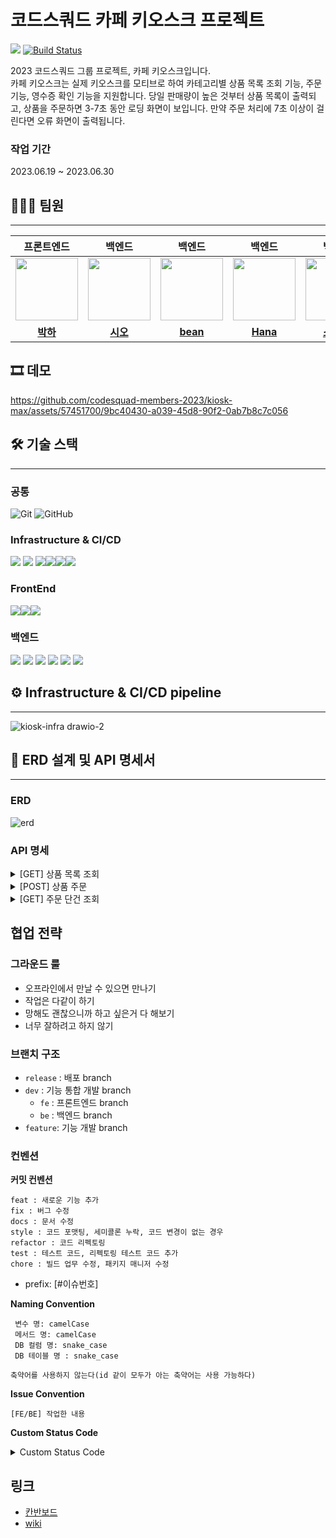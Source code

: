# 코드스쿼드 카페 키오스크 프로젝트

![](https://img.shields.io/badge/Last_Upadate-2023--06--30-blue)
[![Build Status](https://img.shields.io/endpoint.svg?url=https%3A%2F%2Factions-badge.atrox.dev%2F%2Fcodesquad-gwanaksan%2Fkiosk-max%2Fbadge%3Fref%3Ddev&style=flat)](https://actions-badge.atrox.dev//codesquad-gwanaksan/kiosk-max/goto?ref=dev)


 2023 코드스쿼드 그룹 프로젝트, 카페 키오스크입니다.    
 카페 키오스크는 실제 키오스크를 모티브로 하여 카테고리별 상품 목록 조회 기능, 주문 기능, 영수증 확인 기능을 지원합니다.
 당일 판매량이 높은 것부터 상품 목록이 출력되고, 상품을 주문하면 3-7초 동안 로딩 화면이 보입니다. 
 만약 주문 처리에 7초 이상이 걸린다면 오류 화면이 출력됩니다.

 
### 작업 기간
2023.06.19 ~ 2023.06.30

## 🧑🏻‍💻 팀원

---

|                                                                      프론트엔드                                                                       |                                                                     백엔드                                                                      |                                                      백엔드                                                       |                                                        백엔드                                                        |                                                               백엔드                                                               |
|:------------------------------------------------------------------------------------------------------------------------------------------------:|:--------------------------------------------------------------------------------------------------------------------------------------------:|:--------------------------------------------------------------------------------------------------------------:|:-----------------------------------------------------------------------------------------------------------------:|:-------------------------------------------------------------------------------------------------------------------------------:|
|    <img src = "https://pbs.twimg.com/media/Fw2zWw7aYAAa8z6?format=jpg&name=medium"  width="100" height="100">                                    | <img src = "https://avatars.githubusercontent.com/u/57451700?s=400&u=a77fb45af45050cddaa36813bd5a995c59a07d52&v=4"  width="100" height="100"> |                                                                 <img src = "https://tecoble.techcourse.co.kr/static/ca7db5878f20ac6eedd8d3daf1294bd7/1f3f0/wiring.png"  width="100" height="100">                                               |                     <img src = "https://avatars.githubusercontent.com/u/117690393?v=4"  width="100" height="100">                    |                      <img src = "https://github.com/kiosk-max-team5/kiosk-max-team-05/assets/57451700/123c6c04-d3d1-42e9-9b6e-5e2341b5aeda"  width="100" height="100">                   |
|                                                      [**박하**](https://github.com/bakhacode)                                                      |                                                   [**시오**](https://github.com/chunghye98)                                                    |                                   [**bean**](https://github.com/tjdqls1200)                                    |       [**Hana**](https://github.com/dokkisan)   |       [**소나무**](https://github.com/daewon-ko) |

## 🎞 데모
https://github.com/codesquad-members-2023/kiosk-max/assets/57451700/9bc40430-a039-45d8-90f2-0ab7b8c7c056


## 🛠️ 기술 스택

---

### 공통
![Git](https://img.shields.io/badge/-Git-F05032?style=flat&logo=Git&logoColor=white)
![GitHub](https://img.shields.io/badge/-GitHub-181717?style=flat&logo=GitHub&logoColor=white)

### Infrastructure & CI/CD

<img src="https://img.shields.io/badge/AWS%20EC2-FA7343?style=flat&logo=amazonec2&logoColor=white"/> <img src="https://img.shields.io/badge/AWS%20RDS-red?style=flat&logo=amazonrds&logoColor=white"/> <img src="https://img.shields.io/badge/AWS%20S3-569A31?style=flat&logo=amazons3&logoColor=white"/><img src="https://img.shields.io/badge/nginx-009639?style=flat&logo=nginx&logoColor=white"/><img src="https://img.shields.io/badge/Github%20Actions-2088FF?style=flat&logo=GithubActions&logoColor=white"/><img src="https://img.shields.io/badge/AWS%20Codedeploy-yellowgreen?style=flat"/>


### FrontEnd
<img src="https://img.shields.io/badge/-ReactJs-61DAFB?logo=react&logoColor=white&style=flat"/><img src="https://camo.githubusercontent.com/a91f29fbfde227665b0cd5a447c0b035180e8a285bfef1ec8d91c8ba80fcaa20/68747470733a2f2f696d672e736869656c64732e696f2f62616467652f547970657363726970742d3331373843363f7374796c653d666c6174266c6f676f3d54797065536372697074266c6f676f436f6c6f723d7768697465"/><img src="https://camo.githubusercontent.com/e3883202fdd9cb44fd6a62f35730342d5cd477c3d76a2140aa38aa87eac6b224/68747470733a2f2f696d672e736869656c64732e696f2f62616467652f2d56697375616c25323053747564696f253230436f64652d3030374143433f7374796c653d666c6174266c6f676f3d56697375616c25323053747564696f253230436f6465266c6f676f436f6c6f723d7768697465"/>


### 백엔드
<img src="https://img.shields.io/badge/Java-007396?style=flat&logo=java&logoColor=white"/> <img src="https://img.shields.io/badge/Gradle-02303A?style=flat&logo=Gradle&logoColor=white"/> <img src="https://img.shields.io/badge/SpringBoot-6DB33F?style=flat&logo=SpringBoot&logoColor=white"/> <img src="https://img.shields.io/badge/Spring%20Data%20JDBC-03EF62?style=flat"/> <img src="https://img.shields.io/badge/MySQL-4479A1?style=flat&logo=MySQL&logoColor=white"/> <img src="https://img.shields.io/badge/-IntelliJ%20IDEA-FF3850?style=flat&logo=IntelliJ%20IDEA&logoColor=white"/>

## ⚙️ Infrastructure & CI/CD pipeline

---

![kiosk-infra drawio-2](https://github.com/kiosk-max-team5/kiosk-max-team-05/assets/57451700/a50a3bbd-40b7-4103-b5f8-fad30287b57e)

## 📜 ERD 설계 및 API 명세서

---

### ERD

![erd](https://github.com/kiosk-max-team5/kiosk-max-team-05/assets/57451700/ff95c0c6-6147-41b3-bdc3-e2e3f2c0acb0)

### API 명세
<details>
<summary>[GET] 상품 목록 조회</summary>

```
'/api/v1/products?category=coffee'
{
  "status": "P0001",
  "message": [
    {
      "id": 1,
      "name": "아메리카노",
      "price": 5000,
      "imageUrl": "https://www.coffeebeankorea.com/data/menu/%EC%95%84%EC%9D%B4%EC%8A%A4-%EC%95%84%EB%A9%94%EB%A6%AC%EC%B9%B4%EB%85%B8.jpg"
    },
    {
      "id": 2,
      "name": "카페라떼",
      "price": 5800,
      "imageUrl": "https://www.coffeebeankorea.com/data/menu/%EC%95%84%EC%9D%B4%EC%8A%A4-%EC%B9%B4%ED%8E%98%EB%9D%BC%EB%96%BC.jpg"
    }
  ]
}
```

</details>
<details>
<summary>[POST] 상품 주문</summary>

```
'/api/v1/orders' 
{
   "status" : "O0001",
   "message" : {
      "payment" : "card",
      "totalCost" : 9500,
      "inputCost" : 9500,
      "orderProducts" : [
          {
              "productId" : 1,
              "count" : 2,
              "size" : "큰거",
              "temperature" : "차가운것"
          },
          {
              "productId" : 2,
              "count" : 4,
              "size" : "큰거",
              "temperature" : "차가운것"
        }
    ]
  }
}
```

</details>
<details>
<summary>[GET] 주문 단건 조회</summary>

```
'/api/v1/orders/{id}'
{
  "status" : "O0002"
  "message": {
    "orderNumber": 3,
    "orderedProducts": [
      {
        "productName": "아메리카노",
        "count": 2
      },
      {
        "productName": "카페라떼",
        "count": 1
      }
    ],
    "payment": "card",
    "inputCost": 10000,
    "totalCost": 9500
  }
}
```

</details>


## 협업 전략
### 그라운드 룰
- 오프라인에서 만날 수 있으면 만나기
- 작업은 다같이 하기
- 망해도 괜찮으니까 하고 싶은거 다 해보기
- 너무 잘하려고 하지 않기

### 브랜치 구조
- `release` : 배포 branch
- `dev` : 기능 통합 개발 branch
  - `fe` : 프론트엔드 branch
  - `be` : 백엔드 branch
- `feature`: 기능 개발 branch


### 컨벤션
__커밋 컨벤션__
```
feat : 새로운 기능 추가
fix : 버그 수정
docs : 문서 수정
style : 코드 포맷팅, 세미콜론 누락, 코드 변경이 없는 경우
refactor : 코드 리펙토링
test : 테스트 코드, 리펙토링 테스트 코드 추가
chore : 빌드 업무 수정, 패키지 매니저 수정
```
- prefix: [#이슈번호]

__Naming Convention__
```
 변수 명: camelCase
 메서드 명: camelCase
 DB 컬럼 명: snake_case
 DB 테이블 명 : snake_case

축약어를 사용하지 않는다(id 같이 모두가 아는 축약어는 사용 가능하다)
```

__Issue Convention__
```
[FE/BE] 작업한 내용
```

__Custom Status Code__
</details>
<details>
<summary>Custom Status Code</summary>

![image](https://github.com/kiosk-max-team5/kiosk-max-team-05/assets/57451700/f05ace04-1b7c-4510-ad01-d865ef3a0bd7)

</details>



## 링크
- [칸반보드](https://github.com/orgs/kiosk-max-team5/projects/2)
- [wiki](https://github.com/kiosk-max-team5/kiosk-max-team-05/wiki) 
